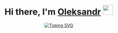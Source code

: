 <h1 align="center">Hi there, I'm <a href="https://fcss88.pp.ua/" target="_blank">Oleksandr</a> 
<img src="https://github.com/blackcater/blackcater/raw/main/images/Hi.gif" height="32"/></h1>
<p align="center">
<a href="https://git.io/typing-svg"><img src="https://readme-typing-svg.herokuapp.com?font=Roboto&size=21&letterSpacing=0.2em&duration=1000&pause=500&color=F70000&center=true&vCenter=true&random=true&width=435&lines=Sysadmin;DevOps+engineer;TechOps+engineer;SRE;SecOps+engineer" alt="Typing SVG" /></a>
</p>
<!--
**fcss88/fcss88** is a ✨ _special_ ✨ repository because its `README.md` (this file) appears on your GitHub profile.

Here are some ideas to get you started:

- 🔭 I’m currently working on ...
- 🌱 I’m currently learning ...
- 👯 I’m looking to collaborate on ...
- 🤔 I’m looking for help with ...
- 💬 Ask me about ...
- 📫 How to reach me: ...
- 😄 Pronouns: ...
- ⚡ Fun fact: ...
-->
